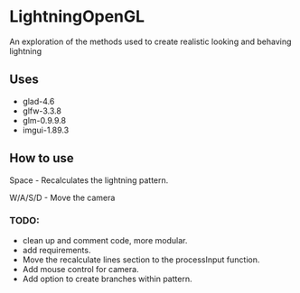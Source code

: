 # LightningOpenGL
An exploration of the methods used to create realistic looking and behaving lightning

## Uses
- glad-4.6
- glfw-3.3.8
- glm-0.9.9.8
- imgui-1.89.3

## How to use

Space - Recalculates the lightning pattern.

W/A/S/D - Move the camera

### TODO:
- clean up and comment code, more modular.
- add requirements.
- Move the recalculate lines section to the processInput function.
- Add mouse control for camera.  
- Add option to create branches within pattern.